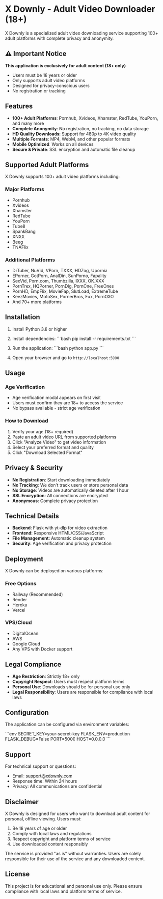 # X Downly - Adult Video Downloader (18+)

X Downly is a specialized adult video downloading service supporting 100+ adult platforms with complete privacy and anonymity.

## ⚠️ Important Notice

**This application is exclusively for adult content (18+ only)**
- Users must be 18 years or older
- Only supports adult video platforms
- Designed for privacy-conscious users
- No registration or tracking

## Features

- **100+ Adult Platforms**: Pornhub, Xvideos, Xhamster, RedTube, YouPorn, and many more
- **Complete Anonymity**: No registration, no tracking, no data storage
- **HD Quality Downloads**: Support for 480p to 4K video quality
- **Multiple Formats**: MP4, WebM, and other popular formats
- **Mobile Optimized**: Works on all devices
- **Secure & Private**: SSL encryption and automatic file cleanup

## Supported Adult Platforms

X Downly supports 100+ adult video platforms including:

### Major Platforms
- Pornhub
- Xvideos  
- Xhamster
- RedTube
- YouPorn
- Tube8
- SpankBang
- XNXX
- Beeg
- TNAFlix

### Additional Platforms
- DrTuber, NuVid, VPorn, TXXX, HDZog, Upornia
- EPorner, GotPorn, AnalDin, SunPorno, Fapality
- SexVid, Porn.com, Thumbzilla, IXXX, OK.XXX
- PornTrex, HQPorner, PornDig, PornOne, FreeOnes
- PornHD, EmpFlix, MovieFap, SlutLoad, ExtremeTube
- KeezMovies, MofoSex, PornerBros, Fux, PornOXO
- And 70+ more platforms

## Installation

1. Install Python 3.8 or higher
2. Install dependencies:
   \`\`\`bash
   pip install -r requirements.txt
   \`\`\`

3. Run the application:
   \`\`\`bash
   python app.py
   \`\`\`

4. Open your browser and go to `http://localhost:5000`

## Usage

### Age Verification
- Age verification modal appears on first visit
- Users must confirm they are 18+ to access the service
- No bypass available - strict age verification

### How to Download
1. Verify your age (18+ required)
2. Paste an adult video URL from supported platforms
3. Click "Analyze Video" to get video information
4. Select your preferred format and quality
5. Click "Download Selected Format"

## Privacy & Security

- **No Registration**: Start downloading immediately
- **No Tracking**: We don't track users or store personal data
- **No Storage**: Videos are automatically deleted after 1 hour
- **SSL Encryption**: All connections are encrypted
- **Anonymous**: Complete privacy protection

## Technical Details

- **Backend**: Flask with yt-dlp for video extraction
- **Frontend**: Responsive HTML/CSS/JavaScript
- **File Management**: Automatic cleanup system
- **Security**: Age verification and privacy protection

## Deployment

X Downly can be deployed on various platforms:

### Free Options
- Railway (Recommended)
- Render
- Heroku
- Vercel

### VPS/Cloud
- DigitalOcean
- AWS
- Google Cloud
- Any VPS with Docker support

## Legal Compliance

- **Age Restriction**: Strictly 18+ only
- **Copyright Respect**: Users must respect platform terms
- **Personal Use**: Downloads should be for personal use only
- **Legal Responsibility**: Users are responsible for compliance with local laws

## Configuration

The application can be configured via environment variables:

\`\`\`env
SECRET_KEY=your-secret-key
FLASK_ENV=production
FLASK_DEBUG=False
PORT=5000
HOST=0.0.0.0
\`\`\`

## Support

For technical support or questions:
- Email: support@xdownly.com
- Response time: Within 24 hours
- Privacy: All communications are confidential

## Disclaimer

X Downly is designed for users who want to download adult content for personal, offline viewing. Users must:

1. Be 18 years of age or older
2. Comply with local laws and regulations
3. Respect copyright and platform terms of service
4. Use downloaded content responsibly

The service is provided "as is" without warranties. Users are solely responsible for their use of the service and any downloaded content.

## License

This project is for educational and personal use only. Please ensure compliance with local laws and platform terms of service.
